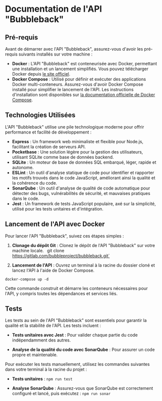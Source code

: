 # Documentation de l'API "Bubbleback"

## Pré-requis

Avant de démarrer avec l'API "Bubbleback", assurez-vous d'avoir les pré-requis suivants installés sur votre machine :

- **Docker** : L'API "Bubbleback" est conteneurisée avec Docker, permettant une installation et un lancement simplifiés. Vous pouvez télécharger Docker depuis [le site officiel](https://www.docker.com/).
- **Docker Compose** : Utilisé pour définir et exécuter des applications Docker multi-conteneurs. Assurez-vous d'avoir Docker Compose installé pour simplifier le lancement de l'API. Les instructions d'installation sont disponibles sur [la documentation officielle de Docker Compose](https://docs.docker.com/compose/install/).

## Technologies Utilisées

L'API "Bubbleback" utilise une pile technologique moderne pour offrir performance et facilité de développement :

- **Express** : Un framework web minimaliste et flexible pour Node.js, facilitant la création de serveurs API.
- **Pocketbase** : Une solution légère pour la gestion des utilisateurs, utilisant SQLite comme base de données backend.
- **SQLite** : Un moteur de base de données SQL embarqué, léger, rapide et autonome.
- **ESLint** : Un outil d'analyse statique de code pour identifier et rapporter les motifs trouvés dans le code JavaScript, améliorant ainsi la qualité et la cohérence du code.
- **SonarQube** : Un outil d'analyse de qualité de code automatique pour détecter des bugs, vulnérabilités de sécurité, et mauvaises pratiques dans le code.
- **Jest** : Un framework de tests JavaScript populaire, axé sur la simplicité, utilisé pour les tests unitaires et d'intégration.

## Lancement de l'API avec Docker

Pour lancer l'API "Bubbleback", suivez ces étapes simples :

1. **Clonage du dépôt Git** : Clonez le dépôt de l'API "Bubbleback" sur votre machine locale.
`
`git clone https://gitlab.com/bubbleproject/bubbleback.git`


2. **Lancement de l'API** : Ouvrez un terminal à la racine du dossier cloné et lancez l'API à l'aide de Docker Compose.

`docker-compose up -d`


Cette commande construit et démarre les conteneurs nécessaires pour l'API, y compris toutes les dépendances et services liés.

## Tests

Les tests au sein de l'API "Bubbleback" sont essentiels pour garantir la qualité et la stabilité de l'API. Les tests incluent :

- **Tests unitaires avec Jest** : Pour valider chaque partie du code indépendamment des autres.

- **Analyse de la qualité du code avec SonarQube** : Pour assurer un code propre et maintenable.

Pour exécuter les tests manuellement, utilisez les commandes suivantes dans votre terminal à la racine du projet :

- **Tests unitaires** : `npm run test`

- **Analyse SonarQube** : Assurez-vous que SonarQube est correctement configuré et lancé, puis exécutez : `npm run sonar`






